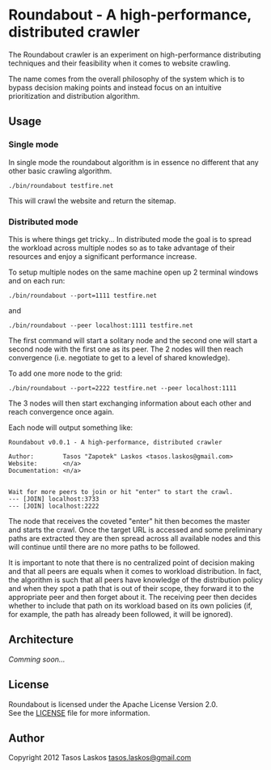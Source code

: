 # Roundabout - A high-performance, distributed crawler

The Roundabout crawler is an experiment on high-performance distributing techniques and their feasibility
when it comes to website crawling.

The name comes from the overall philosophy of the system which is to bypass
decision making points and instead focus on an intuitive prioritization and distribution algorithm.

## Usage

### Single mode

In single mode the roundabout algorithm is in essence no different that any other basic crawling algorithm.

    ./bin/roundabout testfire.net

This will crawl the website and return the sitemap.

### Distributed mode

This is where things get tricky...
In distributed mode the goal is to spread the workload across multiple nodes
so as to take advantage of their resources and enjoy a significant performance increase.

To setup multiple nodes on the same machine open up 2 terminal windows and on each run:

    ./bin/roundabout --port=1111 testfire.net

and

    ./bin/roundabout --peer localhost:1111 testfire.net

The first command will start a solitary node and the second one will start a second
node with the first one as its peer.
The 2 nodes will then reach convergence (i.e. negotiate to get to a level of shared knowledge).

To add one more node to the grid:

    ./bin/roundabout --port=2222 testfire.net --peer localhost:1111

The 3 nodes will then start exchanging information about each other and reach convergence once again.

Each node will output something like:

    Roundabout v0.0.1 - A high-performance, distributed crawler

    Author:        Tasos "Zapotek" Laskos <tasos.laskos@gmail.com>
    Website:       <n/a>
    Documentation: <n/a>


    Wait for more peers to join or hit "enter" to start the crawl.
    --- [JOIN] localhost:3733
    --- [JOIN] localhost:2222

The node that receives the coveted "enter" hit then becomes the master and starts
the crawl. Once the target URL is accessed and some preliminary paths are extracted
they are then spread across all available nodes and this will continue until
there are no more paths to be followed.

It is important to note that there is no centralized point of decision making and
that all peers are equals when it comes to workload distribution.
In fact, the algorithm is such that all peers have knowledge of the distribution
policy and when they spot a path that is out of their scope, they forward it to
the appropriate peer and then forget about it.
The receiving peer then decides whether to include that path on its workload
based on its own policies (if, for example, the path has already been followed, it will be ignored).

## Architecture

_Comming soon..._

## License
Roundabout is licensed under the Apache License Version 2.0.<br/>
See the [LICENSE](file.LICENSE.html) file for more information.


## Author
Copyright 2012 Tasos Laskos <tasos.laskos@gmail.com>
